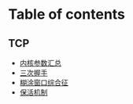 # Table of contents

## TCP

* [内核参数汇总](README.md)
* [三次握手](<README (1).md>)
* [糊涂窗口综合征](tcp/page-1.md)
* [保活机制](tcp/bao-huo-ji-zhi.md)
